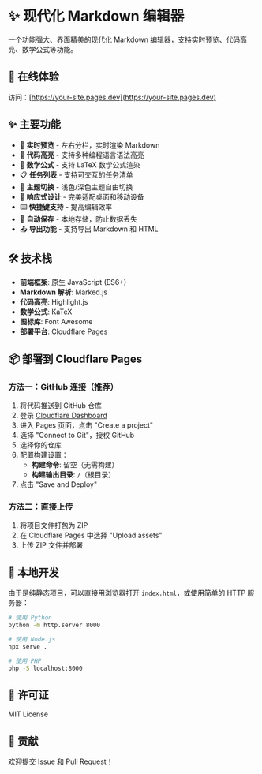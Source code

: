 # ✨ 现代化 Markdown 编辑器

一个功能强大、界面精美的现代化 Markdown 编辑器，支持实时预览、代码高亮、数学公式等功能。

## 🚀 在线体验

访问：[https://your-site.pages.dev](https://your-site.pages.dev)

## ✨ 主要功能

- 📝 **实时预览** - 左右分栏，实时渲染 Markdown
- 🎨 **代码高亮** - 支持多种编程语言语法高亮
- 🧮 **数学公式** - 支持 LaTeX 数学公式渲染
- 📋 **任务列表** - 支持可交互的任务清单
- 🌙 **主题切换** - 浅色/深色主题自由切换
- 📱 **响应式设计** - 完美适配桌面和移动设备
- ⌨️ **快捷键支持** - 提高编辑效率
- 💾 **自动保存** - 本地存储，防止数据丢失
- 📤 **导出功能** - 支持导出 Markdown 和 HTML

## 🛠️ 技术栈

- **前端框架**: 原生 JavaScript (ES6+)
- **Markdown 解析**: Marked.js
- **代码高亮**: Highlight.js
- **数学公式**: KaTeX
- **图标库**: Font Awesome
- **部署平台**: Cloudflare Pages

## 📦 部署到 Cloudflare Pages

### 方法一：GitHub 连接（推荐）

1. 将代码推送到 GitHub 仓库
2. 登录 [Cloudflare Dashboard](https://dash.cloudflare.com/)
3. 进入 Pages 页面，点击 "Create a project"
4. 选择 "Connect to Git"，授权 GitHub
5. 选择你的仓库
6. 配置构建设置：
   - **构建命令**: 留空（无需构建）
   - **构建输出目录**: `/`（根目录）
7. 点击 "Save and Deploy"

### 方法二：直接上传

1. 将项目文件打包为 ZIP
2. 在 Cloudflare Pages 中选择 "Upload assets"
3. 上传 ZIP 文件并部署

## 🔧 本地开发

由于是纯静态项目，可以直接用浏览器打开 `index.html`，或使用简单的 HTTP 服务器：

```bash
# 使用 Python
python -m http.server 8000

# 使用 Node.js
npx serve .

# 使用 PHP
php -S localhost:8000
```

## 📄 许可证

MIT License

## 🤝 贡献

欢迎提交 Issue 和 Pull Request！
